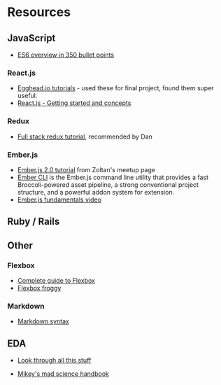 # Resources

## JavaScript
* [ES6 overview in 350 bullet points](https://ponyfoo.com/articles/es6)

### React.js
* [Egghead.io tutorials](https://egghead.io/technologies/react) - used these for final project, found them super useful.
* [React.js - Getting started and concepts](https://scotch.io/tutorials/learning-react-getting-started-and-concepts)

### Redux
* [Full stack redux tutorial](http://teropa.info/blog/2015/09/10/full-stack-redux-tutorial.html), recommended by Dan

### Ember.js
* [Ember.js 2.0 tutorial](http://www.yoember.com/) from Zoltan's meetup page
* [Ember CLI](http://ember-cli.com/) is the Ember.js command line utility that provides a fast Broccoli-powered asset pipeline, a strong conventional project structure, and a powerful addon system for extension.
* [Ember.js fundamentals video](https://www.youtube.com/watch?v=53OpEYA4zPQ)

## Ruby / Rails

## Other

### Flexbox
* [Complete guide to Flexbox](https://css-tricks.com/snippets/css/a-guide-to-flexbox/)
* [Flexbox froggy](http://flexboxfroggy.com/)

### Markdown

*  [Markdown syntax](https://daringfireball.net/projects/markdown/syntax)

## EDA

* [Look through all this stuff](https://github.com/ahdinosaur/craftworks-todomvc)

* [Mikey's mad science handbook](https://github.com/ahdinosaur/mad-science-handbook)
